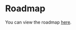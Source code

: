 # Roadmap

You can view the roadmap [here](https://github.com/dell/terraform-provider-redfish/projects/1).
